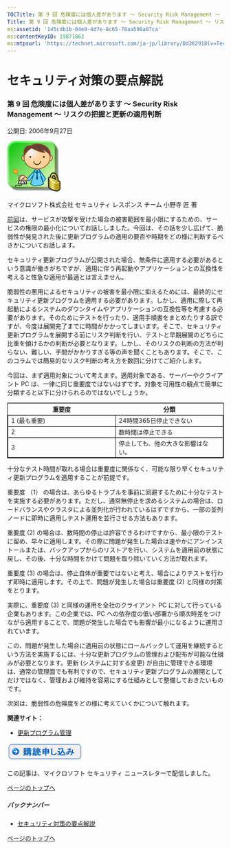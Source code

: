 ```yaml
---
TOCTitle: 第 9 回 危険度には個人差があります ～ Security Risk Management ～ リスクの把握と更新の適用判断
Title: 第 9 回 危険度には個人差があります ～ Security Risk Management ～ リスクの把握と更新の適用判断
ms:assetid: '145cdb1b-04e9-4d7e-8c65-78aa590a87ca'
ms:contentKeyID: 19871863
ms:mtpsurl: 'https://technet.microsoft.com/ja-jp/library/Dd362918(v=TechNet.10)'
---
```


セキュリティ対策の要点解説
==========================

### 第 9 回 危険度には個人差があります ～ Security Risk Management ～ リスクの把握と更新の適用判断

公開日: 2006年9月27日

![](images/Dd362918.SecPoint(ja-jp,TechNet.10).gif)

マイクロソフト株式会社
セキュリティ レスポンス チーム
小野寺 匠 著

[前回](https://technet.microsoft.com/ja-jp/library/8d709472-cfda-4fa0-aa4d-8118d90591fc(v=TechNet.10))は、サービスが攻撃を受けた場合の被害範囲を最小限にするための、サービスの権限の最小化についてお話ししました。今回は、その話を少し広げて、脆弱性が発見された後に更新プログラムの適用の要否や時期をどの様に判断するべきかについてお話します。

セキュリティ更新プログラムが公開された場合、無条件に適用する必要があるという意識が働きがちですが、適用に伴う再起動やアプリケーションとの互換性を考えると性急な適用が最適とは言えません。

脆弱性の悪用によるセキュリティの被害を最小限に抑えるためには、最終的にセキュリティ更新プログラムを適用する必要があります。しかし、適用に際して再起動によるシステムのダウンタイムやアプリケーションの互換性等を考慮する必要があります。そのためにテストを行ったり、適用手順書をまとめたりする訳ですが、今度は展開完了までに時間がかかってしまいます。そこで、セキュリティ更新プログラムを展開する前にリスク判断を行い、テストと早期展開のどちらに比重を傾けるかの判断が必要となります。しかし、そのリスクの判断の方法が判らない、難しい、手間がかかりすぎる等の声を聞くこともあります。そこで、このコラムでは簡易的なリスク判断の考え方を数回に分けてご紹介します。

今回は、まず適用対象について考えます。適用対象である、サーバーやクライアント PC は、一律に同じ重要度ではないはずです。対象を可用性の観点で簡単に分類すると以下に分けられるのではないでしょうか。

 
<table style="border:1px solid black;">
<colgroup>
<col width="50%" />
<col width="50%" />
</colgroup>
<thead>
<tr class="header">
<th>重要度</th>
<th>分類</th>
</tr>
</thead>
<tbody>
<tr class="odd">
<td style="border:1px solid black;">1 (最も重要)</td>
<td style="border:1px solid black;">24時間365日停止できない</td>
</tr>
<tr class="even">
<td style="border:1px solid black;">2</td>
<td style="border:1px solid black;">数時間は停止できる</td>
</tr>
<tr class="odd">
<td style="border:1px solid black;">3</td>
<td style="border:1px solid black;">停止しても、他の大きな影響はない。</td>
</tr>
</tbody>
</table>
  
十分なテスト時間が取れる場合は重要度に関係なく、可能な限り早くセキュリティ更新プログラムを適用することが前提です。
  
重要度 （1） の場合は、あらゆるトラブルを事前に回避するために十分なテストを実施する必要があります。ただし、通常無停止を求めるシステムの場合は、ロードバランスやクラスタによる並列化が行われているはずですから、一部の並列ノードに即時に適用しテスト運用を並行させる方法もあります。
  
重要度 (2) の場合は、数時間の停止は許容できるわけですから、最小限のテストに留め、早々に適用します。その際に問題が発生した場合は速やかにアンインストールまたは、バックアップからのリストアを行い、システムを適用前の状態に戻し、その後、十分な時間をかけて問題を取り除いていく方法が取れます。
  
重要度 (3) の場合は、停止自体が重要ではないと考え、場合によりテストを行わず即時に適用します。その上で、問題が発生した場合は重要度 (2) と同様の対策をとります。
  
実際に、重要度 (3) と同様の運用を全社のクライアント PC に対して行っている企業もあります。この企業では、PC への依存度の低い部署から順次時差をつけながら適用することで、問題が発生した場合でも影響が最小になるように運用されています。
  
この、問題が発生した場合に適用前の状態にロールバックして運用を継続するという方法を実施するには、十分な更新プログラムの管理および配布が可能な仕組みが必要となります。更新 (システムに対する変更) が自由に管理できる環境は、通常の管理面でも有利ですので、セキュリティ更新プログラムの展開としてだけではなく、管理および維持を容易にする仕組みとして整備しておきたいものです。
  
次回は、脆弱性の危険度をどの様に考えていくかについて触れます。
  
**関連サイト：**
  
-   [更新プログラム管理](http://technet.microsoft.com/ja-jp/updatemanagement/default.aspx)
  
[![](images/Dd362918.btn_reg_today(ja-jp,TechNet.10).jpg)](https://technet.microsoft.com/ja-jp/library/d2607610-3137-420b-9bbf-2552bec68922(v=TechNet.10))
  
この記事は、マイクロソフト セキュリティ ニュースレターで配信しました。
  
[](#mainsection)[ページのトップへ](#mainsection)
  
##### バックナンバー
  
-   [セキュリティ対策の要点解説](https://technet.microsoft.com/ja-jp/library/f301b3b4-fdcc-43f8-846e-135538db4edf(v=TechNet.10))
  
[](#mainsection)[ページのトップへ](#mainsection)
